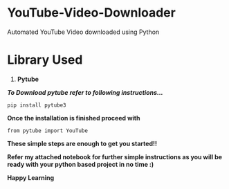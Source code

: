# YouTube-Video-Downloader
Automated YouTube Video downloaded using Python

# Library Used
1. **Pytube**

***To Download pytube refer to following instructions...***

`pip install pytube3`

**Once the installation is finished proceed with**

`from pytube import YouTube`

**These simple steps are enough to get you started!!**

**Refer my attached notebook for further simple instructions as you will be ready with your python based project in no time :)**

**Happy Learning**

